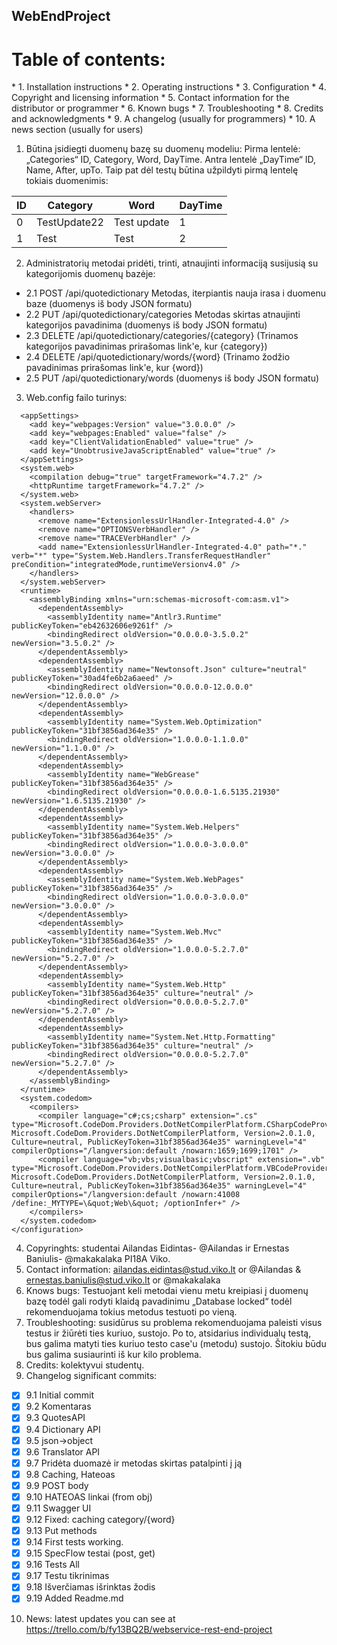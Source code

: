<h2>WebEndProject</h2>
<h1>Table of contents:</h1>
* 1. Installation instructions
* 2. Operating instructions
* 3. Configuration
* 4. Copyright and licensing information
* 5. Contact information for the distributor or programmer
* 6. Known bugs
* 7. Troubleshooting
* 8. Credits and acknowledgments
* 9. A changelog (usually for programmers)
* 10. A news section (usually for users)

1. Būtina įsidiegti duomenų bazę su duomenų modeliu:
Pirma lentelė: „Categories“ ID, Category, Word, DayTime.
Antra lentelė „DayTime“ ID, Name, After, upTo.
Taip pat dėl testų būtina užpildyti pirmą lentelę tokiais duomenimis: 

|ID|Category|Word|DayTime|
| --- | --- | --- | --- |
| 0 | TestUpdate22 | Test update | 1 |
|1|Test|Test|2|

2. Administratorių metodai pridėti, trinti, atnaujinti informaciją susijusią su kategorijomis duomenų bazėje: 
 * 2.1 POST /api/quotedictionary Metodas, iterpiantis nauja irasa i duomenu baze (duomenys iš body JSON formatu)
 * 2.2 PUT /api/quotedictionary/categories Metodas skirtas atnaujinti kategorijos pavadinima (duomenys iš body JSON formatu)
 * 2.3 DELETE /api/quotedictionary/categories/{category} (Trinamos kategorijos pavadinimas prirašomas link'e, kur {category})
 * 2.4 DELETE /api/quotedictionary/words/{word} (Trinamo žodžio pavadinimas prirašomas link'e, kur {word})
 * 2.5 PUT /api/quotedictionary/words (duomenys iš body JSON formatu)

3. Web.config failo turinys:
```<configuration>
  <appSettings>
    <add key="webpages:Version" value="3.0.0.0" />
    <add key="webpages:Enabled" value="false" />
    <add key="ClientValidationEnabled" value="true" />
    <add key="UnobtrusiveJavaScriptEnabled" value="true" />
  </appSettings>
  <system.web>
    <compilation debug="true" targetFramework="4.7.2" />
    <httpRuntime targetFramework="4.7.2" />
  </system.web>
  <system.webServer>
    <handlers>
      <remove name="ExtensionlessUrlHandler-Integrated-4.0" />
      <remove name="OPTIONSVerbHandler" />
      <remove name="TRACEVerbHandler" />
      <add name="ExtensionlessUrlHandler-Integrated-4.0" path="*." verb="*" type="System.Web.Handlers.TransferRequestHandler" preCondition="integratedMode,runtimeVersionv4.0" />
    </handlers>
  </system.webServer>
  <runtime>
    <assemblyBinding xmlns="urn:schemas-microsoft-com:asm.v1">
      <dependentAssembly>
        <assemblyIdentity name="Antlr3.Runtime" publicKeyToken="eb42632606e9261f" />
        <bindingRedirect oldVersion="0.0.0.0-3.5.0.2" newVersion="3.5.0.2" />
      </dependentAssembly>
      <dependentAssembly>
        <assemblyIdentity name="Newtonsoft.Json" culture="neutral" publicKeyToken="30ad4fe6b2a6aeed" />
        <bindingRedirect oldVersion="0.0.0.0-12.0.0.0" newVersion="12.0.0.0" />
      </dependentAssembly>
      <dependentAssembly>
        <assemblyIdentity name="System.Web.Optimization" publicKeyToken="31bf3856ad364e35" />
        <bindingRedirect oldVersion="1.0.0.0-1.1.0.0" newVersion="1.1.0.0" />
      </dependentAssembly>
      <dependentAssembly>
        <assemblyIdentity name="WebGrease" publicKeyToken="31bf3856ad364e35" />
        <bindingRedirect oldVersion="0.0.0.0-1.6.5135.21930" newVersion="1.6.5135.21930" />
      </dependentAssembly>
      <dependentAssembly>
        <assemblyIdentity name="System.Web.Helpers" publicKeyToken="31bf3856ad364e35" />
        <bindingRedirect oldVersion="1.0.0.0-3.0.0.0" newVersion="3.0.0.0" />
      </dependentAssembly>
      <dependentAssembly>
        <assemblyIdentity name="System.Web.WebPages" publicKeyToken="31bf3856ad364e35" />
        <bindingRedirect oldVersion="1.0.0.0-3.0.0.0" newVersion="3.0.0.0" />
      </dependentAssembly>
      <dependentAssembly>
        <assemblyIdentity name="System.Web.Mvc" publicKeyToken="31bf3856ad364e35" />
        <bindingRedirect oldVersion="1.0.0.0-5.2.7.0" newVersion="5.2.7.0" />
      </dependentAssembly>
      <dependentAssembly>
        <assemblyIdentity name="System.Web.Http" publicKeyToken="31bf3856ad364e35" culture="neutral" />
        <bindingRedirect oldVersion="0.0.0.0-5.2.7.0" newVersion="5.2.7.0" />
      </dependentAssembly>
      <dependentAssembly>
        <assemblyIdentity name="System.Net.Http.Formatting" publicKeyToken="31bf3856ad364e35" culture="neutral" />
        <bindingRedirect oldVersion="0.0.0.0-5.2.7.0" newVersion="5.2.7.0" />
      </dependentAssembly>
    </assemblyBinding>
  </runtime>
  <system.codedom>
    <compilers>
      <compiler language="c#;cs;csharp" extension=".cs" type="Microsoft.CodeDom.Providers.DotNetCompilerPlatform.CSharpCodeProvider, Microsoft.CodeDom.Providers.DotNetCompilerPlatform, Version=2.0.1.0, Culture=neutral, PublicKeyToken=31bf3856ad364e35" warningLevel="4" compilerOptions="/langversion:default /nowarn:1659;1699;1701" />
      <compiler language="vb;vbs;visualbasic;vbscript" extension=".vb" type="Microsoft.CodeDom.Providers.DotNetCompilerPlatform.VBCodeProvider, Microsoft.CodeDom.Providers.DotNetCompilerPlatform, Version=2.0.1.0, Culture=neutral, PublicKeyToken=31bf3856ad364e35" warningLevel="4" compilerOptions="/langversion:default /nowarn:41008 /define:_MYTYPE=\&quot;Web\&quot; /optionInfer+" />
    </compilers>
  </system.codedom>
</configuration>
```
4. Copyringhts: studentai Ailandas Eidintas- @Ailandas ir Ernestas Baniulis- @makakalaka PI18A Viko.
5. Contact information: ailandas.eidintas@stud.viko.lt or @Ailandas & ernestas.baniulis@stud.viko.lt or @makakalaka
6. Knows bugs: Testuojant keli metodai vienu metu kreipiasi į duomenų bazę todėl gali rodyti klaidą pavadinimu „Database locked“  todėl rekomenduojama tokius metodus testuoti po vieną. 
7. Troubleshooting: susidūrus su problema rekomenduojama paleisti visus testus ir žiūrėti ties kuriuo, sustojo. Po to, atsidarius individualų testą, bus galima matyti ties kuriuo testo case'u (metodu) sustojo. Šitokiu būdu bus galima susiaurinti iš kur kilo problema.
8. Credits: kolektyvui studentų.
9. Changelog significant commits: 
 - [x] 9.1 Initial commit
 - [x] 9.2 Komentaras 
 - [x] 9.3 QuotesAPI 
 - [x] 9.4 Dictionary API
 - [x] 9.5 json->object
 - [x] 9.6 Translator API
 - [x] 9.7 Pridėta duomazė ir metodas skirtas patalpinti į ją
 - [x] 9.8 Caching, Hateoas
 - [x] 9.9 POST body
 - [x] 9.10 HATEOAS linkai (from obj)
 - [x] 9.11 Swagger UI
 - [x] 9.12 Fixed: caching category/{word}
 - [x] 9.13 Put methods
 - [x] 9.14 First tests working.
 - [x] 9.15 SpecFlow testai (post, get)
 - [x] 9.16 Tests All
 - [x] 9.17 Testu tikrinimas
 - [x] 9.18 Išverčiamas išrinktas žodis
 - [x] 9.19 Added Readme.md

10. News: latest updates you can see at https://trello.com/b/fy13BQ2B/webservice-rest-end-project
